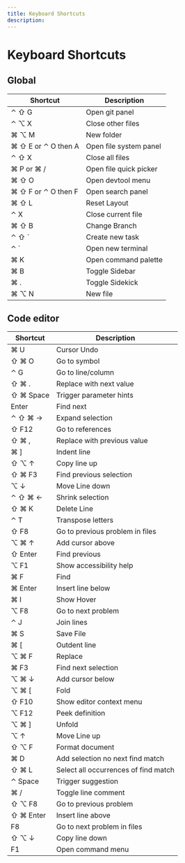 ```yaml
---
title: Keyboard Shortcuts
description:
---
```


# Keyboard Shortcuts

## Global

| Shortcut      | Description |
| ----------- | ----------- |
⌃ ⇧ G     |   Open git panel
⌃ ⌥ X       |   Close other files
⌘ ⌥ M       |   New folder
⌘ ⇧ E or ⌃ O then A     |   Open file system panel
⌃ ⇧ X       |   Close all files
⌘ P or ⌘ /      |   Open file quick picker
⌘ ⇧ O       |   Open devtool menu
⌘ ⇧ F or ⌃ O then F     |   Open search panel
⌘ ⇧ L       |   Reset Layout
⌃ X     |   Close current file
⌘ ⇧ B       |   Change Branch
⌃ ⇧ `       |   Create new task
⌃ `     |   Open new terminal
⌘ K     |   Open command palette
⌘ B     |   Toggle Sidebar
⌘ .     |   Toggle Sidekick
⌘ ⌥ N       |   New file


## Code editor

| Shortcut      | Description |
| ----------- | ----------- |
⌘ U     |       Cursor Undo
⇧ ⌘ O       |       Go to symbol
⌃ G     |       Go to line/column
⇧ ⌘ .       |       Replace with next value
⇧ ⌘ Space       |       Trigger parameter hints
Enter       |       Find next 
⌃ ⇧ ⌘ →     |       Expand selection
⇧ F12       |       Go to references
⇧ ⌘ ,       |       Replace with previous value
⌘ ]     |       Indent line
⇧ ⌥ ↑       |       Copy line up
⇧ ⌘ F3      |       Find previous selection
⌥ ↓     |       Move Line down
⌃ ⇧ ⌘ ←     |       Shrink selection
⇧ ⌘ K       |       Delete Line
⌃ T     |       Transpose letters
⇧ F8        |       Go to previous problem in files
⌥ ⌘ ↑       |       Add cursor above
⇧ Enter     |       Find previous
⌥ F1        |       Show accessibility help
⌘ F     |       Find
⌘ Enter     |       Insert line below
⌘ I     |       Show Hover
⌥ F8        |       Go to next problem
⌃ J     |       Join lines
⌘ S     |       Save File
⌘ [     |       Outdent line
⌥ ⌘ F       |       Replace
⌘ F3        |       Find next selection
⌥ ⌘ ↓       |       Add cursor below
⌥ ⌘ [       |       Fold
⇧ F10       |       Show editor context menu
⌥ F12       |       Peek definition
⌥ ⌘ ]       |       Unfold
⌥ ↑     |       Move Line up
⇧ ⌥ F       |       Format document
⌘ D     |       Add selection no next find match
⇧ ⌘ L       |       Select all occurrences of find match
⌃ Space     |       Trigger suggestion
⌘ /     |       Toggle line comment
⇧ ⌥ F8      |       Go to previous problem
⇧ ⌘ Enter       |       Insert line above
F8      |       Go to next problem in files
⇧ ⌥ ↓       |       Copy line down
F1      |       Open command menu